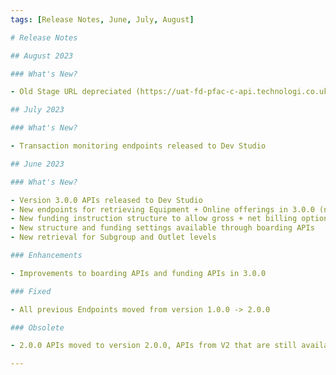 ```yaml
---
tags: [Release Notes, June, July, August]

# Release Notes

## August 2023

### What's New?

- Old Stage URL depreciated (https://uat-fd-pfac-c-api.technologi.co.uk), new URL provided https://uat-api.carat-platforms.fiserv.com

## July 2023

### What's New?

- Transaction monitoring endpoints released to Dev Studio

## June 2023

### What's New?

- Version 3.0.0 APIs released to Dev Studio
- New endpoints for retrieving Equipment + Online offerings in 3.0.0 (no longer shares /offering/equipment)
- New funding instruction structure to allow gross + net billing options
- New structure and funding settings available through boarding APIs
- New retrieval for Subgroup and Outlet levels

### Enhancements

- Improvements to boarding APIs and funding APIs in 3.0.0

### Fixed

- All previous Endpoints moved from version 1.0.0 -> 2.0.0

### Obsolete

- 2.0.0 APIs moved to version 2.0.0, APIs from V2 that are still available in V3 will appear in V3 specs.

---
```


